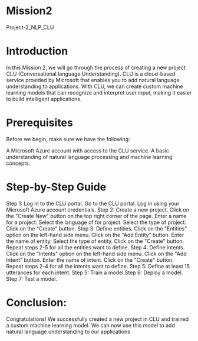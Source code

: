 # Mission2
Project-2_NLP_CLU
# Introduction
In this Mission 2, we will go through the process of creating a new project CLU (Conversational language Understanding). CLU is a cloud-based service provided by Microsoft that enables you to add natural language understanding to applications. With CLU, we can create custom machine learning models that can recognize and interpret user input, making it easier to build intelligent applications.

# Prerequisites
Before we begin, make sure we have the following:

A Microsoft Azure account with access to the CLU service.
A basic understanding of natural language processing and machine learning concepts.
# Step-by-Step Guide
Step 1: Log in to the CLU portal.
Go to the CLU portal.
Log in using your Microsoft Azure account credentials.
Step 2: Create a new project.
Click on the "Create New" button on the top right corner of the page.
Enter a name for a project.
Select the language of for project.
Select the type of  project.
Click on the "Create" button.
Step 3: Define entities.
Click on the "Entities" option on the left-hand side menu.
Click on the "Add Entity" button.
Enter the name of entity.
Select the type of entity.
Click on the "Create" button.
Repeat steps 2-5 for all the entities want to define.
Step 4: Define intents.
Click on the "Intents" option on the left-hand side menu.
Click on the "Add Intent" button.
Enter the name of intent.
Click on the "Create" button.
Repeat steps 2-4 for all the intents want to define.
Step 5: Define at least 15 utterances for each intent.
Step 5: Train a model
Step 6: Deploy a model.
Step 7: Test a model.

# Conclusion:
Congratulations! We successfully created a new project in CLU and trained a custom machine learning model. We can now use this model to add natural language understanding to our applications
